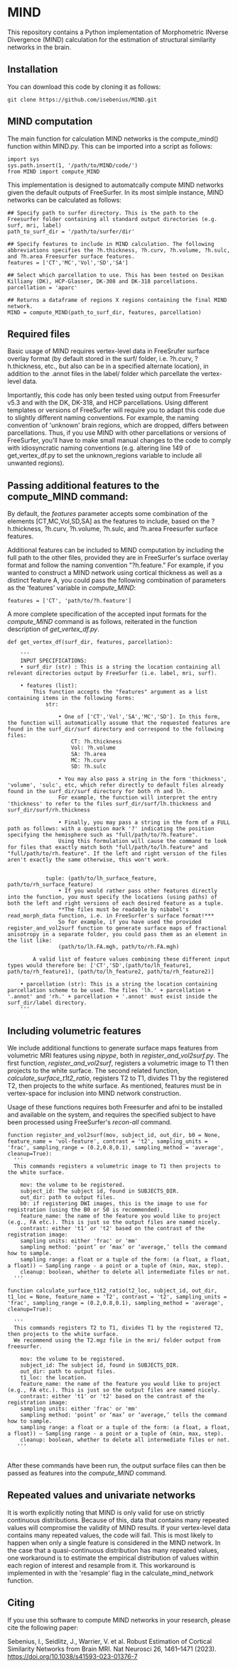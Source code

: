 # MIND
This repository contains a Python implementation of Morphometric INverse Divergence (MIND) calculation for the estimation of structural similarity networks in the brain.

## Installation
You can download this code by cloning it as follows: 
```
git clone https://github.com/isebenius/MIND.git 
```
## MIND computation
The main function for calculation MIND networks is the compute_mind() function within MIND.py. This can be imported into a script as follows:
```
import sys
sys.path.insert(1, '/path/to/MIND/code/')
from MIND import compute_MIND
```

This implementation is designed to automatcally compute MIND networks given the default outputs of FreeSurfer. In its most simlple instance, MIND networks can be calculated as follows:

```
## Specify path to surfer directory. This is the path to the Freesurfer folder containing all standard output directories (e.g. surf, mri, label)
path_to_surf_dir = '/path/to/surfer/dir' 

## Specify features to include in MIND calculation. The following abbreviations specifies the ?h.thickness, ?h.curv, ?h.volume, ?h.sulc, and ?h.area Freesurfer surface features.
features = ['CT','MC','Vol','SD','SA'] 

## Select which parcellation to use. This has been tested on Desikan Killiany (DK), HCP-Glasser, DK-308 and DK-318 parcellations.
parcellation = 'aparc' 

## Returns a dataframe of regions X regions containing the final MIND network.
MIND = compute_MIND(path_to_surf_dir, features, parcellation) 

```
## Required files
Basic usage of MIND requires vertex-level data in FreeSrufer surface overlay format (by default stored in the surf/ folder, i.e. ?h.curv, ?h.thickness, etc., but also can be in a specified alternate location), in addition to the .annot files in the label/ folder which parcellate the vertex-level data.

Importantly, this code has only been tested using output from Freesurfer v5.3 and with the DK, DK-318, and HCP parcellations. Using different templates or versions of FreeSurfer will require you to adapt this code due to slightly different naming conventions. For example, the naming convention of 'unknown' brain regions, which are dropped, differs between parcellations. Thus, if you use MIND with other parcellations or versions of FreeSurfer, you'll have to make small manual changes to the code to comply with idiosyncratic naming conventions (e.g. altering line 149 of get_vertex_df.py to set the unknown_regions variable to include all unwanted regions).

## Passing additional features to the compute_MIND command:
By default, the _features_ parameter accepts some combination of the elements [CT,MC,Vol,SD,SA] as the features to include, based on the ?h.thickness, ?h.curv, ?h.volume, ?h.sulc, and ?h.area Freesurfer surface features. 

Additional features can be included to MIND computation by including the full path to the other files, provided they are in FreeSurfer's surface overlay format and follow the naming convention "?h.feature." For example, if you wanted to construct a MIND network using cortical thickness as well as a distinct feature A, you could pass the following combination of parameters as the 'features' variable in _compute_MIND_:

```
features = ['CT', 'path/to/?h.feature']
```
A more complete specification of the accepted input formats for the _compute_MIND_ command is as follows, reiterated in the function description of _get_vertex_df.py_.

```
def get_vertex_df(surf_dir, features, parcellation):

    '''
    INPUT SPECIFICATIONS:
    • surf_dir (str) : This is a string the location containing all relevant directories output by FreeSurfer (i.e. label, mri, surf).

    • features (list):
        This function accepts the "features" argument as a list containing items in the following forms:
            str: 

                • One of ['CT','Vol','SA','MC','SD']. In this form, the function will automatically assume that the requested features are found in the surf_dir/surf directory and correspond to the following files:
                    CT: ?h.thickness
                    Vol: ?h.volume
                    SA: ?h.area
                    MC: ?h.curv
                    SD: ?h.sulc 

                • You may also pass a string in the form 'thickness', 'volume', 'sulc', etc, which refer directly to default files already found in the surf_dir/surf directory for both rh and lh.
                For example, the function will interpret the entry 'thickness' to refer to the files surf_dir/surf/lh.thickness and surf_dir/surf/rh.thickness

                • Finally, you may pass a string in the form of a FULL path as follows: with a question mark '?' indicating the position specifying the hemisphere such as "full/path/to/?h.feature".
                Using this formulation will cause the command to look for files that exactly match both "full/path/to/lh.feature" and "full/path/to/rh.feature". If the left and right version of the files aren't exactly the same otherwise, this won't work.


            tuple: (path/to/lh_surface_feature, path/to/rh_surface_feature)
                • If you would rather pass other features directly into the function, you must specify the locations (using paths) of both the left and right versions of each desired feature as a tuple.
                **The files must be readable by nibabel's read_morph_data function, i.e. in FreeSurfer's surface format!***
                So for example, if you have used the provided register_and_vol2surf function to generate surface maps of fractional anisotropy in a separate folder, you could pass them as an element in the list like:
                (path/to/lh.FA.mgh, path/to/rh.FA.mgh)

        A valid list of feature values combining these different input types would therefore be: ['CT','SD',(path/to/lh_feature1, path/to/rh_feature1), (path/to/lh_feature2, path/to/rh_feature2)] 
    
    • parcellation (str): This is a string the location containing parcellation scheme to be used. The files 'lh.' + parcellation + '.annot' and 'rh.' + parcellation + '.annot' must exist inside the surf_dir/label directory.
    '''
```
## Including volumetric features
We include additional functions to generate surface maps features from volumetric MRI features using _nipype_, both in _register_and_vol2surf.py_. The first function, _register_and_vol2surf_, registers a volumetric image to T1 then projects to the white surface. The second related function, _calculate_surface_t1t2_ratio_, registers T2 to T1, divides T1 by the registered T2, then projects to the white surface. As mentioned, features must be in vertex-space for inclusion into MIND network construction.

Usage of these functions requires both Freesurfer and afni to be installed and available on the system, and requires the specified subject to have been processed using FreeSurfer's _recon-all_ command.

```
function register_and_vol2surf(mov, subject_id, out_dir, b0 = None, feature_name = 'vol-feature', contrast = 't2', sampling_units = 'frac', sampling_range = (0.2,0.8,0.1), sampling_method = 'average', cleanup=True):
  '''
  This commands registers a volumetric image to T1 then projects to the white surface.
  
  	mov: the volume to be registered.
	subject_id: The subject id, found in SUBJECTS_DIR.
	out_dir: path to output files.
	b0: if registering DWI images, this is the image to use for registration (using the B0 or S0 is recommended).
	feature_name: the name of the feature you would like to project (e.g., FA etc.). This is just so the output files are named nicely.
	contrast: either 't1' or 't2' based on the contrast of the registration image:
	sampling units: either 'frac' or 'mm'
	sampling method: 'point’ or ‘max’ or ‘average,’ tells the command how to sample.
	sampling range: a float or a tuple of the form: (a float, a float, a float)) – Sampling range - a point or a tuple of (min, max, step).
	cleanup: boolean, whether to delete all intermediate files or not.
  '''
 
function calculate_surface_t1t2_ratio(t2_loc, subject_id, out_dir, t1_loc = None, feature_name = 'T2', contrast = 't2', sampling_units = 'frac', sampling_range = (0.2,0.8,0.1), sampling_method = 'average', cleanup=True):

  '''
  This commands registers T2 to T1, divides T1 by the registered T2, then projects to the white surface.
  We recommend using the T2.mgz file in the mri/ folder output from freesurfer.
  
  	mov: the volume to be registered.
	subject_id: The subject id, found in SUBJECTS_DIR.
	out_dir: path to output files.
	t1_loc: the location.
	feature_name: the name of the feature you would like to project (e.g., FA etc.). This is just so the output files are named nicely.
	contrast: either 't1' or 't2' based on the contrast of the registration image:
	sampling units: either 'frac' or 'mm'
	sampling method: 'point’ or ‘max’ or ‘average,’ tells the command how to sample.
	sampling range: a float or a tuple of the form: (a float, a float, a float)) – Sampling range - a point or a tuple of (min, max, step).
	cleanup: boolean, whether to delete all intermediate files or not.
   '''
   
```

After these commands have been run, the output surface files can then be passed as features into the _compute_MIND_ command.

## Repeated values and univariate networks
It is worth explicitly noting that MIND is only valid for use on strictly continuous distributions. Because of this, data that contains many repeated values will compromise the validity of MIND results. If your vertex-level data contains many repeated values, the code will fail. This is most likely to happen when only a single feature is considered in the MIND network. In the case that a quasi-continuous distribution has many repeated values, one workaround is to estimate the empirical distribution of values within each region of interest and resample from it. This workaround is implemented in with the 'resample' flag in the calculate_mind_network function.  

## Citing

If you use this software to compute MIND networks in your research, please cite the following paper:

Sebenius, I., Seidlitz, J., Warrier, V. et al. Robust Estimation of Cortical Similarity Networks from Brain MRI. Nat Neurosci 26, 1461–1471 (2023). https://doi.org/10.1038/s41593-023-01376-7
